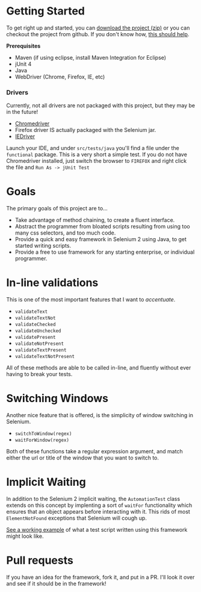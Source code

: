 # Getting Started
To get right up and started,  you can [download the project (zip)](https://github.com/ddavison/getting-started-with-selenium/archive/master.zip) or you can checkout the project from github. If you don't know how, [this should help](http://git-scm.com/book/en/Git-Basics-Getting-a-Git-Repository).

**Prerequisites**
- Maven (if using eclipse, install Maven Integration for Eclipse)
- jUnit 4
- Java
- WebDriver (Chrome, Firefox, IE, etc)

### Drivers
Currently, not all drivers are not packaged with this project, but they may be in the future!
- [Chromedriver](https://code.google.com/p/chromedriver/downloads/list)
- Firefox driver IS actually packaged with the Selenium jar.
- [IEDriver](https://code.google.com/p/selenium/downloads/list)

Launch your IDE, and under ```src/tests/java``` you'll find a file under the ```functional``` package.  This is a very short a simple test. 
If you do not have Chromedriver installed, just switch the browser to ```FIREFOX``` and right click the file and ```Run As -> jUnit Test```

# Goals
The primary goals of this project are to...
- Take advantage of method chaining, to create a fluent interface.
- Abstract the programmer from bloated scripts resulting from using too many css selectors, and too much code.
- Provide a quick and easy framework in Selenium 2 using Java, to get started writing scripts.
- Provide a free to use framework for any starting enterprise, or individual programmer.

# In-line validations
This is one of the most important features that I want to _*accentuate*_.
- ```validateText```
- ```validateTextNot```
- ```validateChecked```
- ```validateUnchecked```
- ```validatePresent```
- ```validateNotPresent```
- ```validateTextPresent```
- ```validateTextNotPresent```

All of these methods are able to be called in-line, and fluently without ever having to break your tests.

# Switching Windows
Another nice feature that is offered, is the simplicity of window switching in Selenium.

- ```switchToWindow(regex)```
- ```waitForWindow(regex)```

Both of these functions take a regular expression argument, and match either the url or title of the window that you want to switch to.

# Implicit Waiting
In addition to the Selenium 2 implicit waiting, the ```AutomationTest``` class extends on this concept by implenting a sort of ```waitFor``` functionality which ensures that an object appears before interacting with it.  This rids of most ```ElementNotFound``` exceptions that Selenium will cough up.


[See a working example](https://github.com/ddavison/getting-started-with-selenium/blob/master/src/tests/java/com/company/seleniumframework/functional/SampleFunctionalTest.java) of what a test script written using this framework might look like.

# Pull requests
If you have an idea for the framework, fork it, and put in a PR. I'll look it over and see if it should be in the framework!
